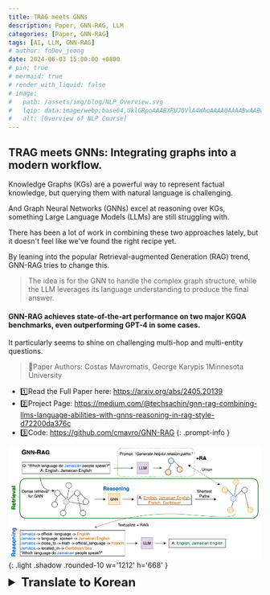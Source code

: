 ```yaml
---
title: TRAG meets GNNs
description: Paper, GNN-RAG, LLM
categories: [Paper, GNN-RAG]
tags: [AI, LLM, GNN-RAG]
# author: foDev_jeong
date: 2024-06-03 15:00:00 +0800
# pin: true
# mermaid: true
# render_with_liquid: false
# image:
#   path: /assets/img/blog/NLP_Overview.svg
#   lqip: data:image/webp;base64,UklGRpoAAABXRUJQVlA4WAoAAAAQAAAADwAABwAAQUxQSDIAAAARL0AmbZurmr57yyIiqE8oiG0bejIYEQTgqiDA9vqnsUSI6H+oAERp2HZ65qP/VIAWAFZQOCBCAAAA8AEAnQEqEAAIAAVAfCWkAALp8sF8rgRgAP7o9FDvMCkMde9PK7euH5M1m6VWoDXf2FkP3BqV0ZYbO6NA/VFIAAAA
#   alt: [Overview of NLP Course]
---
```


## TRAG meets GNNs: Integrating graphs into a modern workflow.

Knowledge Graphs (KGs) are a powerful way to represent factual knowledge, but querying them with natural language is challenging. 

And Graph Neural Networks (GNNs) excel at reasoning over KGs, something Large Language Models (LLMs) are still struggling with.

There has been a lot of work in combining these two approaches lately, but it doesn't feel like we've found the right recipe yet. 

By leaning into the popular Retrieval-augmented Generation (RAG) trend, GNN-RAG tries to change this.

> The idea is for the GNN to handle the complex graph structure, while the LLM leverages its language understanding to produce the final answer. 

#### GNN-RAG achieves state-of-the-art performance on two major KGQA benchmarks, even outperforming GPT-4 in some cases. 

It particularly seems to shine on challenging multi-hop and multi-entity questions. 

> 🧙Paper Authors: Costas Mavromatis, George Karypis
1Minnesota University 
- 1️⃣Read the Full Paper here: <https://arxiv.org/abs/2405.20139>
- 2️⃣Project Page: <https://medium.com/@techsachin/gnn-rag-combining-llms-language-abilities-with-gnns-reasoning-in-rag-style-d72200da376c>
- 3️⃣Code: <https://github.com/cmavro/GNN-RAG>
{: .prompt-info }

![ GNN-RAG architecture ](/assets/img/paper/GNN-RAG.png){: .light .shadow .rounded-10 w='1212' h='668' }

<details markdown="1">
<summary style= "font-size:24px; line-height:24px; font-weight:bold; cursor:pointer;" > Translate to Korean </summary>

##  RAG와 GNN의 만남: 그래프를 최신 워크플로우에 통합합니다.

지식 그래프(KG)는 사실에 입각한 지식을 표현하는 강력한 방법이지만 자연어로 쿼리하는 것은 어렵습니다. 

그리고 그래프 신경망(GNN)은 대규모 언어 모델(LLM)이 여전히 어려움을 겪고 있는 KG보다 추론하는 데 탁월합니다.

최근 이 두 가지 접근 방식을 결합하는 데 많은 작업이 있었지만 아직 올바른 레시피를 찾지 못한 것 같습니다. 

GNN-RAG는 인기 있는 RAG(Retrieval-augmented Generation) 추세에 기대어 이를 바꾸려고 합니다.

> 아이디어는 GNN이 복잡한 그래프 구조를 처리하는 반면, LLM은 언어 이해를 활용하여 최종 답변을 생성하는 것입니다. 

#### GNN-RAG는 두 가지 주요 KGQA 벤치마크에서 최첨단 성능을 달성하며 경우에 따라 GPT-4를 능가하기도 합니다. 

특히 도전적인 다중 홉 및 다중 엔터티 질문에 빛을 발하는 것 같습니다. 

</details>